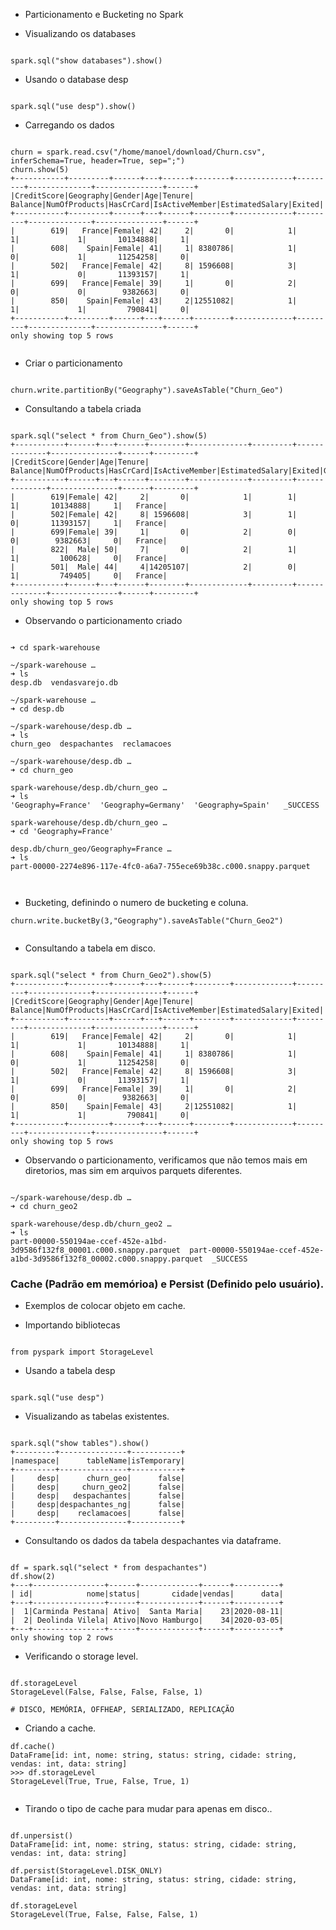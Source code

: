 * Particionamento e Bucketing no Spark

* Visualizando os databases

```pyspark

spark.sql("show databases").show()

```

* Usando o database desp

```pyspark

spark.sql("use desp").show()

```

* Carregando os dados

```pyspark

churn = spark.read.csv("/home/manoel/download/Churn.csv", inferSchema=True, header=True, sep=";")
churn.show(5)
+-----------+---------+------+---+------+--------+-------------+---------+--------------+---------------+------+
|CreditScore|Geography|Gender|Age|Tenure| Balance|NumOfProducts|HasCrCard|IsActiveMember|EstimatedSalary|Exited|
+-----------+---------+------+---+------+--------+-------------+---------+--------------+---------------+------+
|        619|   France|Female| 42|     2|       0|            1|        1|             1|       10134888|     1|
|        608|    Spain|Female| 41|     1| 8380786|            1|        0|             1|       11254258|     0|
|        502|   France|Female| 42|     8| 1596608|            3|        1|             0|       11393157|     1|
|        699|   France|Female| 39|     1|       0|            2|        0|             0|        9382663|     0|
|        850|    Spain|Female| 43|     2|12551082|            1|        1|             1|         790841|     0|
+-----------+---------+------+---+------+--------+-------------+---------+--------------+---------------+------+
only showing top 5 rows


```

* Criar o particionamento

```pyspark

churn.write.partitionBy("Geography").saveAsTable("Churn_Geo")

```

* Consultando a tabela criada

```pyspark

spark.sql("select * from Churn_Geo").show(5)
+-----------+------+---+------+--------+-------------+---------+--------------+---------------+------+---------+
|CreditScore|Gender|Age|Tenure| Balance|NumOfProducts|HasCrCard|IsActiveMember|EstimatedSalary|Exited|Geography|
+-----------+------+---+------+--------+-------------+---------+--------------+---------------+------+---------+
|        619|Female| 42|     2|       0|            1|        1|             1|       10134888|     1|   France|
|        502|Female| 42|     8| 1596608|            3|        1|             0|       11393157|     1|   France|
|        699|Female| 39|     1|       0|            2|        0|             0|        9382663|     0|   France|
|        822|  Male| 50|     7|       0|            2|        1|             1|         100628|     0|   France|
|        501|  Male| 44|     4|14205107|            2|        0|             1|         749405|     0|   France|
+-----------+------+---+------+--------+-------------+---------+--------------+---------------+------+---------+
only showing top 5 rows

```

* Observando o particionamento criado

```pyspark

➜ cd spark-warehouse       

~/spark-warehouse …
➜ ls
desp.db  vendasvarejo.db

~/spark-warehouse …
➜ cd desp.db        

~/spark-warehouse/desp.db …
➜ ls
churn_geo  despachantes  reclamacoes

~/spark-warehouse/desp.db …
➜ cd churn_geo                                                                                                                                                    

spark-warehouse/desp.db/churn_geo …
➜ ls
'Geography=France'  'Geography=Germany'  'Geography=Spain'   _SUCCESS

spark-warehouse/desp.db/churn_geo …
➜ cd 'Geography=France'

desp.db/churn_geo/Geography=France …
➜ ls
part-00000-2274e896-117e-4fc0-a6a7-755ece69b38c.c000.snappy.parquet



```

* Bucketing, definindo o numero de bucketing e coluna.

```pyspark
churn.write.bucketBy(3,"Geography").saveAsTable("Churn_Geo2")


```

* Consultando a tabela em disco.

```pyspark

spark.sql("select * from Churn_Geo2").show(5)
+-----------+---------+------+---+------+--------+-------------+---------+--------------+---------------+------+
|CreditScore|Geography|Gender|Age|Tenure| Balance|NumOfProducts|HasCrCard|IsActiveMember|EstimatedSalary|Exited|
+-----------+---------+------+---+------+--------+-------------+---------+--------------+---------------+------+
|        619|   France|Female| 42|     2|       0|            1|        1|             1|       10134888|     1|
|        608|    Spain|Female| 41|     1| 8380786|            1|        0|             1|       11254258|     0|
|        502|   France|Female| 42|     8| 1596608|            3|        1|             0|       11393157|     1|
|        699|   France|Female| 39|     1|       0|            2|        0|             0|        9382663|     0|
|        850|    Spain|Female| 43|     2|12551082|            1|        1|             1|         790841|     0|
+-----------+---------+------+---+------+--------+-------------+---------+--------------+---------------+------+
only showing top 5 rows

```

* Observando o particionamento, verificamos que não temos mais em diretorios, mas sim em arquivos parquets diferentes.

```pyspark

~/spark-warehouse/desp.db …
➜ cd churn_geo2

spark-warehouse/desp.db/churn_geo2 …
➜ ls
part-00000-550194ae-ccef-452e-a1bd-3d9586f132f8_00001.c000.snappy.parquet  part-00000-550194ae-ccef-452e-a1bd-3d9586f132f8_00002.c000.snappy.parquet  _SUCCESS

```

### Cache (Padrão em memórioa) e Persist (Definido pelo usuário).

* Exemplos de colocar objeto em cache.

* Importando bibliotecas

```pyspark

from pyspark import StorageLevel

```

* Usando a tabela desp

```pyspark

spark.sql("use desp")

```

* Visualizando as tabelas existentes.

```pyspark

spark.sql("show tables").show()
+---------+---------------+-----------+
|namespace|      tableName|isTemporary|
+---------+---------------+-----------+
|     desp|      churn_geo|      false|
|     desp|     churn_geo2|      false|
|     desp|   despachantes|      false|
|     desp|despachantes_ng|      false|
|     desp|    reclamacoes|      false|
+---------+---------------+-----------+

```

* Consultando os dados da tabela despachantes via dataframe.

```pyspark

df = spark.sql("select * from despachantes")
df.show(2)
+---+----------------+------+-------------+------+----------+
| id|            nome|status|       cidade|vendas|      data|
+---+----------------+------+-------------+------+----------+
|  1|Carminda Pestana| Ativo|  Santa Maria|    23|2020-08-11|
|  2| Deolinda Vilela| Ativo|Novo Hamburgo|    34|2020-03-05|
+---+----------------+------+-------------+------+----------+
only showing top 2 rows

```

* Verificando o storage level.

```pyspark

df.storageLevel
StorageLevel(False, False, False, False, 1)

# DISCO, MEMÓRIA, OFFHEAP, SERIALIZADO, REPLICAÇÃO
```

* Criando a cache.

```pyspark
df.cache()
DataFrame[id: int, nome: string, status: string, cidade: string, vendas: int, data: string]
>>> df.storageLevel
StorageLevel(True, True, False, True, 1)


```

* Tirando o tipo de cache para mudar para apenas em disco..

```pyspark

df.unpersist()
DataFrame[id: int, nome: string, status: string, cidade: string, vendas: int, data: string]

df.persist(StorageLevel.DISK_ONLY)
DataFrame[id: int, nome: string, status: string, cidade: string, vendas: int, data: string]

df.storageLevel
StorageLevel(True, False, False, False, 1)

```